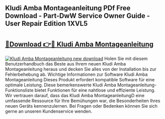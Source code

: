 ## Kludi Amba Montageanleitung PDf Free Download - Part-DwW Service Owner Guide - User Repair Edition 1XVL5

# <h2><a href="http://df78egp.blite.top/?on=Kludi+Amba+Montageanleitung">🔗Download 👉🔴 Kludi Amba Montageanleitung</a></h2>

[![Kludi Amba Montageanleitung new download](https://i.imgur.com/lujVjoI.png)](http://df78egp.blite.top/?on=Kludi+Amba+Montageanleitung)
Holen Sie mit diesem Benutzerhandbuch das Beste aus Ihrem neuen Kludi Amba Montageanleitung heraus und decken Sie alles von der Installation bis zur Fehlerbehebung ab. Wichtige Informationen zur Software Kludi Amba Montageanleitung Dieses Produkt erfordert kompatible Software für eine optimale Leistung. Diese bemerkenswerte Kludi Amba Montageanleitung-Funktionsliste bietet Funktionen für eine nahtlose und effiziente Leistung. Wir vertrauen darauf, dass das Kludi Amba MontageanleitungD eine umfassende Ressource für Ihre Bemühungen war, die Besonderheiten Ihres neuen Geräts kennenzulernen. Bei Fragen oder Bedenken können Sie sich gerne an unseren Kundenservice wenden.
